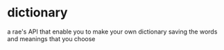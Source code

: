 # dictionary
a rae's API that enable you to make your own dictionary saving the words and meanings that you choose

